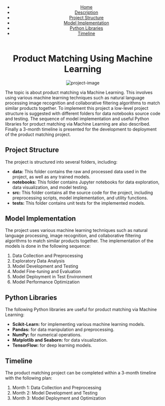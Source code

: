 <!DOCTYPE html>
<html>
<head>
  <title>Product Matching Using Machine Learning</title>
  <meta charset="UTF-8">
  <meta name="viewport" content="width=device-width, initial-scale=1.0">
  <link rel="stylesheet" href="style.css">
  <link rel="preconnect" href="https://fonts.gstatic.com">
  <link href="https://fonts.googleapis.com/css2?family=Rokkitt&display=swap" rel="stylesheet">
</head>
<body>
  <header>
    <nav>
      <ul>
        <li><a href="#title">Home</a></li>
        <li><a href="#description">Description</a></li>
        <li><a href="#project-structure">Project Structure</a></li>
        <li><a href="#model-implementation">Model Implementation</a></li>
        <li><a href="#python-libraries">Python Libraries</a></li>
        <li><a href="#timeline">Timeline</a></li>
      </ul>
    </nav>
  </header>
<body>
	<h1 align="center" id="title">Product Matching Using Machine Learning</h1>
	<p align="center"><img src="https://socialify.git.ci/paritoshtripathi935/Product-Matching/image?description=1&amp;descriptionEditable=The%20topic%20is%20about%20product%20matching%20via%20Machine%20Learning.&amp;font=Rokkitt&amp;language=1&amp;name=1&amp;owner=1&amp;pattern=Circuit%20Board&amp;theme=Light" alt="project-image"></p>
	<p id="description">The topic is about product matching via Machine Learning. This involves using various machine learning techniques such as natural language processing image recognition and collaborative filtering algorithms to match similar products together. To implement this project a low-level project structure is suggested with different folders for data notebooks source code and testing. The sequence of model implementation and useful Python libraries for product matching via Machine Learning are also described. Finally a 3-month timeline is presented for the development to deployment of the product matching project.</p>

<h2>Project Structure</h2>
<p>The project is structured into several folders, including:</p>
<ul>
	<li><b>data:</b> This folder contains the raw and processed data used in the project, as well as any trained models.</li>
	<li><b>notebooks:</b> This folder contains Jupyter notebooks for data exploration, data visualization, and model testing.</li>
	<li><b>src:</b> This folder contains all the source code for the project, including preprocessing scripts, model implementation, and utility functions.</li>
	<li><b>tests:</b> This folder contains unit tests for the implemented models.</li>
</ul>

<h2>Model Implementation</h2>
<p>The project uses various machine learning techniques such as natural language processing, image recognition, and collaborative filtering algorithms to match similar products together. The implementation of the models is done in the following sequence:</p>
<ol>
	<li>Data Collection and Preprocessing</li>
	<li>Exploratory Data Analysis</li>
	<li>Model Development and Testing</li>
	<li>Model Fine-tuning and Evaluation</li>
	<li>Model Deployment in Test Environment</li>
	<li>Model Performance Optimization</li>
</ol>

<h2>Python Libraries</h2>
<p>The following Python libraries are useful for product matching via Machine Learning:</p>
<ul>
	<li><b>Scikit-Learn:</b> for implementing various machine learning models.</li>
	<li><b>Pandas:</b> for data manipulation and preprocessing.</li>
	<li><b>NumPy:</b> for numerical operations.</li>
	<li><b>Matplotlib and Seaborn:</b> for data visualization.</li>
	<li><b>TensorFlow:</b> for deep learning models.</li>
</ul>

<h2>Timeline</h2>
<p>The product matching project can be completed within a 3-month timeline with the following plan:</p>
<ol>
	<li>Month 1: Data Collection and Preprocessing</li>
	<li>Month 2: Model Development and Testing</li>
	<li>Month 3: Model Deployment and Optimization</li>
</ol>

</body>
</html>


